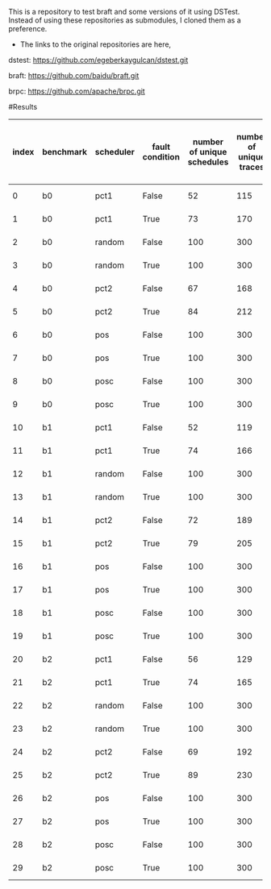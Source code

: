 This is a repository to test braft and some versions of it using DSTest.
Instead of using these repositories as submodules, I cloned them as a preference. 

- The links to the original repositories are here,

dstest: https://github.com/egeberkaygulcan/dstest.git

braft: https://github.com/baidu/braft.git

brpc: https://github.com/apache/brpc.git

#Results

| index | benchmark | scheduler | fault condition | number of unique schedules | number of unique traces | number of tests with error or failure logged | unique errors or failures logged | number of possible liveness bugs | number of safety violations | mean execution time           |
|-------|-----------|-----------|------------------|-----------------------------|--------------------------|--------------------------------------------|---------------------------------|---------------------------------|------------------------------|--------------------------------|
| 0     | b0        | pct1      | False            | 52                          | 115                      | 1                                          | {E0824}                         | 94                              | 0                            | 0 days 00:00:17.027642740     |
| 1     | b0        | pct1      | True             | 73                          | 170                      | 0                                          | {}                              | 98                              | 0                            | 0 days 00:00:16.985119440     |
| 2     | b0        | random    | False            | 100                         | 300                      | 0                                          | {}                              | 6                               | 0                            | 0 days 00:00:16.745741770     |
| 3     | b0        | random    | True             | 100                         | 300                      | 2                                          | {E0824}                         | 13                              | 0                            | 0 days 00:00:17.191952710     |
| 4     | b0        | pct2      | False            | 67                          | 168                      | 0                                          | {}                              | 95                              | 0                            | 0 days 00:00:17.191525940     |
| 5     | b0        | pct2      | True             | 84                          | 212                      | 0                                          | {}                              | 98                              | 0                            | 0 days 00:00:17.190402410     |
| 6     | b0        | pos       | False            | 100                         | 300                      | 2                                          | {E0824}                         | 1                               | 0                            | 0 days 00:00:17.228563320     |
| 7     | b0        | pos       | True             | 100                         | 300                      | 1                                          | {E0824}                         | 12                              | 0                            | 0 days 00:00:17.727142940     |
| 8     | b0        | posc      | False            | 100                         | 300                      | 4                                          | {E0824}                         | 7                               | 0                            | 0 days 00:00:17.048977010     |
| 9     | b0        | posc      | True             | 100                         | 300                      | 3                                          | {E0824}                         | 14                              | 0                            | 0 days 00:00:17.170510300     |
| 10    | b1        | pct1      | False            | 52                          | 119                      | 0                                          | {}                              | 98                              | 0                            | 0 days 00:00:17.171506020     |
| 11    | b1        | pct1      | True             | 74                          | 166                      | 0                                          | {}                              | 97                              | 0                            | 0 days 00:00:17.136797490     |
| 12    | b1        | random    | False            | 100                         | 300                      | 9                                          | {E0824}                         | 6                               | 5                            | 0 days 00:00:16.849027620     |
| 13    | b1        | random    | True             | 100                         | 300                      | 10                                         | {E0824}                         | 10                              | 6                            | 0 days 00:00:17.187320950     |
| 14    | b1        | pct2      | False            | 72                          | 189                      | 0                                          | {}                              | 96                              | 0                            | 0 days 00:00:17.346660550     |
| 15    | b1        | pct2      | True             | 79                          | 205                      | 0                                          | {}                              | 97                              | 0                            | 0 days 00:00:17.311387160     |
| 16    | b1        | pos       | False            | 100                         | 300                      | 3                                          | {E0824}                         | 3                               | 2                            | 0 days 00:00:17.350821590     |
| 17    | b1        | pos       | True             | 100                         | 300                      | 7                                          | {E0824}                         | 12                              | 4                            | 0 days 00:00:17.335166660     |
| 18    | b1        | posc      | False            | 100                         | 300                      | 6                                          | {E0824}                         | 0                               | 2                            | 0 days 00:00:17.203054920     |
| 19    | b1        | posc      | True             | 100                         | 300                      | 4                                          | {E0824}                         | 12                              | 4                            | 0 days 00:00:17.176945260     |
| 20    | b2        | pct1      | False            | 56                          | 129                      | 0                                          | {}                              | 88                              | 0                            | 0 days 00:00:17.065691060     |
| 21    | b2        | pct1      | True             | 74                          | 165                      | 2                                          | {E0826}                         | 96                              | 0                            | 0 days 00:00:17.150621990     |
| 22    | b2        | random    | False            | 100                         | 300                      | 10                                         | {F0826, E0826}                  | 11                              | 0                            | 0 days 00:00:17.598116050     |
| 23    | b2        | random    | True             | 100                         | 300                      | 15                                         | {F0826, E0826}                  | 19                              | 0                            | 0 days 00:00:17.642008700     |
| 24    | b2        | pct2      | False            | 69                          | 192                      | 0                                          | {}                              | 94                              | 0                            | 0 days 00:00:17.547892460     |
| 25    | b2        | pct2      | True             | 89                          | 230                      | 1                                          | {E0826}                         | 95                              | 0                            | 0 days 00:00:17.445940140     |
| 26    | b2        | pos       | False            | 100                         | 300                      | 11                                         | {F0826, E0826}                  | 16                              | 0                            | 0 days 00:00:17.229746250     |
| 27    | b2        | pos       | True             | 100                         | 300                      | 7                                          | {F0826, E0826}                  | 17                              | 0                            | 0 days 00:00:17.692410040     |
| 28    | b2        | posc      | False            | 100                         | 300                      | 13                                         | {F0826, E0826}                  | 19                              | 0                            | 0 days 00:00:17.283015500     |
| 29    | b2        | posc      | True             | 100                         | 300                      | 9                                          | {F0826, E0826}                  | 16                              | 0                            | 0 days 00:00:17.732058390     |
